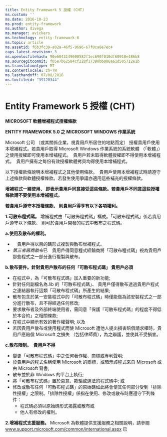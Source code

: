 ```yaml
---
title: Entity Framework 5 授權 (CHT)
ms.custom: ''
ms.date: 2016-10-23
ms.prod: entity-framework
ms.author: divega
ms.manager: avickers
ms.technology: entity-framework-6
ms.topic: article
ms.assetid: f6b3fc39-a02a-46f5-9696-67f0ca8e7ec4
caps.latest.revision: 3
ms.openlocfilehash: 90e6043149600582f1ec690f010df60918e486b8
ms.sourcegitcommit: f05e7b62584cf228f17390bb086a61d505712e1b
ms.translationtype: MT
ms.contentlocale: zh-TW
ms.lasthandoff: 07/08/2018
ms.locfileid: "39120344"
---
```

# <a name="entity-framework-5-license-cht"></a>Entity Framework 5 授權 (CHT)
**MICROSOFT 軟體增補程式授權條款**

**ENTITY FRAMEWORK 5.0 之 MICROSOFT WINDOWS 作業系統**

Microsoft 公司 （或其關係企業，視貴用戶所居住的地點而定） 授權貴用戶使用本增補程式。若貴用戶取得 Microsoft Windows 作業系統的系統軟體 （「軟體」） 之使用授權即可使用本增補程式。　貴用戶若未取得軟體授權即不得使用本增補程式。　貴用戶擁有之每份有效授權軟體拷貝均得使用本增補程式。

以下授權款條說明本增補程式之其他使用條款。　貴用戶使用本增補程式時請遵守上述條款與軟體授權條款。若發生使用爭議亦適用這些補充的授權條款。

**增補程式一經使用、 即表示貴用戶同意接受這些條款。若貴用戶不同意這些授權條款請不要使用本增補程式。**

**若貴用戶遵守本授權條款、 則貴用戶得享有以下各項權利。**

**1.可散布程式碼。** 增補程式由「可散佈程式碼」構成。「可散布程式碼」係若貴用戶遵守以下條款、 則可於貴用戶開發的程式中散布之程式碼。

**a.使用及散布的權利。**

-   　貴用戶得以目的碼形式複製與散布增補程式。
-   *第三者廠商散布*已　貴用戶得同意程式經銷商將「可散布程式碼」視為貴用戶那些程式之一部分進行複製與散布。

**b.散布要件。針對貴用戶散布的任何「可散布程式碼」 貴用戶必須**

-   在程式中，為「可散布程式碼」加入重要的新功能;
-   針對任何副檔名為.lib 的「可散布程式碼」、 貴用戶僅得散布透過貴用戶程式之連結器執行這類「可散布程式碼」所產生的結果;
-   散布包含於某一安裝程式中的「可散布程式碼」時僅能做為該安裝程式之一部分進行散布，且不得經過任何修改;
-   要求散布者及外部終端使用者，需同意「保護『可散布程式碼』的程度不得低於本合約」之相關條款;
-   在程式中顯示有效的著作權聲明; 以及
-   若因貴用戶散布或使用程式而使 Microsoft 遭他人提出損害賠償請求權時，貴用戶應賠償 Microsoft 之損失 （包括律師費），為之辯護，並使其不受損害。

**c.散布限制。　貴用戶不得**

-   變更「可散布程式碼」中之任何著作權、商標或專利聲明;
-   於貴用戶的程式名稱使用 Microsoft 的商標，或暗示該程式來自 Microsoft 或由 Microsoft 背書;
-   散布並於非 Windows 的平台上執行;
-   將「可散布程式碼」置於惡意、欺騙或違法的程式碼中; 或
-   修改或散布任何「可散布程式碼」的原始碼如此將會使其任何部分受到「排除性授權」之限制。「排除性授權」係指在使用、修改或散布時應遵守下列條件：
    -   程式碼必須以原始碼形式揭露或散布或
    -   他人有修改的權利。

**2.增補程式支援服務。** Microsoft 為軟體提供支援服務之相關說明，請參閱 www.support.microsoft.com/common/international.aspx 已
